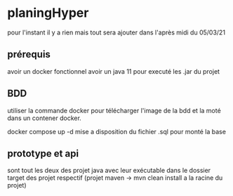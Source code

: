 # planingHyper

pour l'instant il y a rien mais tout sera ajouter dans l'après midi du 05/03/21

## prérequis

avoir un docker fonctionnel
avoir un java 11 pour executé les .jar du projet

## BDD
utiliser la commande docker pour télécharger l'image de la bdd et la moté dans un contener docker.

docker compose up -d 
mise a disposition du fichier .sql pour monté la base

## prototype et api 
sont tout les deux des projet java avec leur exécutable dans le dossier target des projet respectif
(projet maven -> mvn clean install a la racine du projet)

